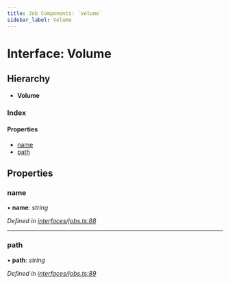 ```yaml
---
title: Job Components: `Volume`
sidebar_label: Volume
---
```


# Interface: Volume

## Hierarchy

* **Volume**

### Index

#### Properties

* [name](volume.md#name)
* [path](volume.md#path)

## Properties

###  name

• **name**: *string*

*Defined in [interfaces/jobs.ts:88](https://github.com/terascope/teraslice/blob/6aab1cd2/packages/job-components/src/interfaces/jobs.ts#L88)*

___

###  path

• **path**: *string*

*Defined in [interfaces/jobs.ts:89](https://github.com/terascope/teraslice/blob/6aab1cd2/packages/job-components/src/interfaces/jobs.ts#L89)*
